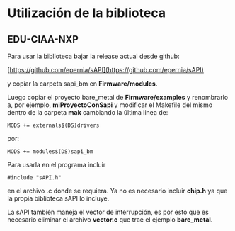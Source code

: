 # Utilización de la biblioteca

## EDU-CIAA-NXP

Para usar la biblioteca bajar la release actual desde github:

[https://github.com/epernia/sAPI](https://github.com/epernia/sAPI)

y copiar la carpeta sapi_bm en **Firmware/modules**.

Luego copiar el proyecto bare_metal de **Firmware/examples** y renombrarlo a, por
ejemplo, **miProyectoConSapi** y modificar el Makefile del mismo dentro de la
carpeta **mak** cambiando la última linea de:

``MODS += externals$(DS)drivers``

por:

``MODS += modules$(DS)sapi_bm``

Para usarla en el programa incluir

``#include "sAPI.h"``

en el archivo .c donde se requiera. Ya no es necesario incluir **chip.h** ya que
la propia biblioteca sAPI lo incluye.

La sAPI también maneja el vector de interrupción, es por esto que es necesario
eliminar el archivo **vector.c** que trae el ejemplo **bare_metal**.
